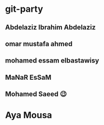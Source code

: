 # git-party

## Abdelaziz Ibrahim Abdelaziz

## omar mustafa ahmed

## mohamed essam elbastawisy

## MaNaR EsSaM

## Mohamed Saeed 😉

# Aya Mousa
